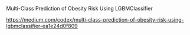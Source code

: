 Multi-Class Prediction of Obesity Risk Using LGBMClassifier

https://medium.com/codex/multi-class-prediction-of-obesity-risk-using-lgbmclassifier-ea1e24d0f809

